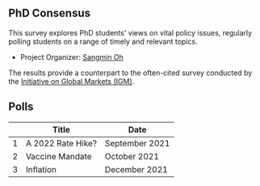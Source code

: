 ## PhD Consensus

This survey explores PhD students' views on vital policy issues, regularly polling students on a range of timely and relevant topics. 
- Project Organizer: [Sangmin Oh](https://sangmino.github.io/)

The results provide a counterpart to the often-cited survey conducted by the [Initiative on Global Markets (IGM)](https://www.igmchicago.org/).

## Polls

|   | Title             | Date           |
|---|-------------------|----------------|
| 1 | A 2022 Rate Hike? | September 2021 |
| 2 | Vaccine Mandate   | October 2021   |
| 3 | Inflation         | December 2021  |
